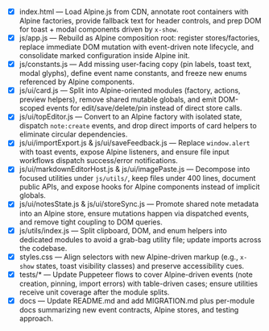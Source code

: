 - [x] index.html — Load Alpine.js from CDN, annotate root containers with Alpine factories, provide fallback text for header controls, and prep DOM for toast + modal components driven by `x-show`.
- [x] js/app.js — Rebuild as Alpine composition root: register stores/factories, replace immediate DOM mutation with event-driven note lifecycle, and consolidate marked configuration inside Alpine init.
- [x] js/constants.js — Add missing user-facing copy (pin labels, toast text, modal glyphs), define event name constants, and freeze new enums referenced by Alpine components.
- [x] js/ui/card.js — Split into Alpine-oriented modules (factory, actions, preview helpers), remove shared mutable globals, and emit DOM-scoped events for edit/save/delete/pin instead of direct store calls.
- [x] js/ui/topEditor.js — Convert to an Alpine factory with isolated state, dispatch `note:create` events, and drop direct imports of card helpers to eliminate circular dependencies.
- [x] js/ui/importExport.js & js/ui/saveFeedback.js — Replace `window.alert` with toast events, expose Alpine listeners, and ensure file input workflows dispatch success/error notifications.
- [x] js/ui/markdownEditorHost.js & js/ui/imagePaste.js — Decompose into focused utilities under `js/utils/`, keep files under 400 lines, document public APIs, and expose hooks for Alpine components instead of implicit globals.
- [x] js/ui/notesState.js & js/ui/storeSync.js — Promote shared note metadata into an Alpine store, ensure mutations happen via dispatched events, and remove tight coupling to DOM queries.
- [x] js/utils/index.js — Split clipboard, DOM, and enum helpers into dedicated modules to avoid a grab-bag utility file; update imports across the codebase.
- [x] styles.css — Align selectors with new Alpine-driven markup (e.g., `x-show` states, toast visibility classes) and preserve accessibility cues.
- [x] tests/\* — Update Puppeteer flows to cover Alpine-driven events (note creation, pinning, import errors) with table-driven cases; ensure utilities receive unit coverage after the module splits.
- [x] docs — Update README.md and add MIGRATION.md plus per-module docs summarizing new event contracts, Alpine stores, and testing approach.
